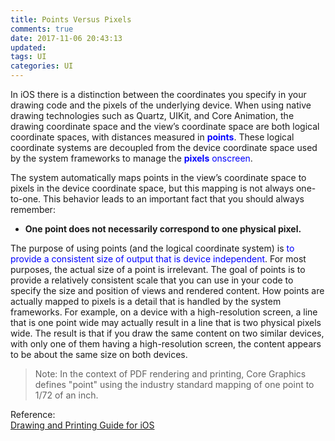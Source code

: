 ```yaml
---
title: Points Versus Pixels
comments: true
date: 2017-11-06 20:43:13
updated:
tags: UI
categories: UI
---
```

In iOS there is a distinction between the coordinates you specify in your drawing code and the pixels of the underlying device. When using native drawing technologies such as Quartz, UIKit, and Core Animation, the drawing coordinate space and the view’s coordinate space are both logical coordinate spaces, with distances measured in <font color=blue>**points**</font>. These logical coordinate systems are decoupled from the device coordinate space used by the system frameworks to manage the <font color=blue>**pixels** onscreen</font>.

The system automatically maps points in the view’s coordinate space to pixels in the device coordinate space, but this mapping is not always one-to-one. This behavior leads to an important fact that you should always remember:

- **One point does not necessarily correspond to one physical pixel.**
<!-- more -->
The purpose of using points (and the logical coordinate system) is <font color=blue>to provide a consistent size of output that is device independent</font>. For most purposes, the actual size of a point is irrelevant. The goal of points is to provide a relatively consistent scale that you can use in your code to specify the size and position of views and rendered content. How points are actually mapped to pixels is a detail that is handled by the system frameworks. For example, on a device with a high-resolution screen, a line that is one point wide may actually result in a line that is two physical pixels wide. The result is that if you draw the same content on two similar devices, with only one of them having a high-resolution screen, the content appears to be about the same size on both devices.

>Note: In the context of PDF rendering and printing, Core Graphics defines "point" using the industry standard mapping of one point to 1/72 of an inch.

Reference:  
[Drawing and Printing Guide for iOS](https://developer.apple.com/library/content/documentation/2DDrawing/Conceptual/DrawingPrintingiOS/GraphicsDrawingOverview/GraphicsDrawingOverview.html)